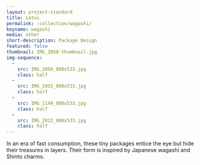 ```yaml
---
layout: project-standard
title: Lotus
permalink: :collection/wagashi/
keyname: wagashi
media: other
short-description: Package Design
featured: false
thumbnail: IMG_2050-thumbnail.jpg
img-sequence:
  -
    src: IMG_2050_800x533.jpg
    class: half
  -
    src: IMG_1953_800x533.jpg
    class: half
  -
    src: IMG_1149_800x533.jpg
    class: half
  -
    src: IMG_2012_800x533.jpg
    class: half
---
```


In an era of fast consumption, these tiny packages entice the eye but hide their treasures in layers. Their form is inspired by Japanese wagashi and Shinto charms.

